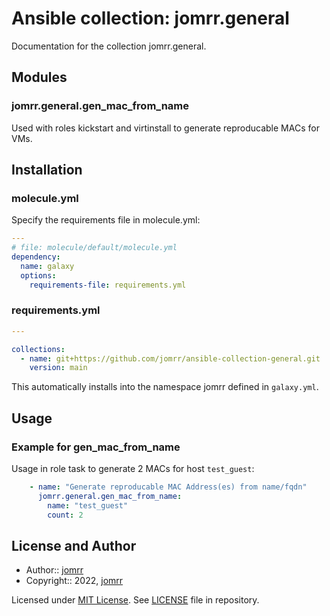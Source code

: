 # Ansible collection: jomrr.general

Documentation for the collection jomrr.general.

## Modules

### jomrr.general.gen_mac_from_name

Used with roles kickstart and virtinstall to generate reproducable MACs for VMs.

## Installation

### molecule.yml

Specify the requirements file in molecule.yml:

```yaml
---
# file: molecule/default/molecule.yml
dependency:
  name: galaxy
  options:
    requirements-file: requirements.yml
```

### requirements.yml

```yaml
---

collections:
  - name: git+https://github.com/jomrr/ansible-collection-general.git
    version: main
```

This automatically installs into the namespace jomrr defined in `galaxy.yml`.

## Usage

### Example for gen_mac_from_name

Usage in role task to generate 2 MACs for host `test_guest`:

```yaml
    - name: "Generate reproducable MAC Address(es) from name/fqdn"
      jomrr.general.gen_mac_from_name:
        name: "test_guest"
        count: 2
```

## License and Author

- Author:: [jomrr](https://github.com/jomrr/)
- Copyright:: 2022, [jomrr](https://github.com/jomrr/)

Licensed under [MIT License](https://opensource.org/licenses/MIT).
See [LICENSE](https://github.com/jomrr/ansible-role-virtinstall/blob/master/LICENSE) file in repository.
